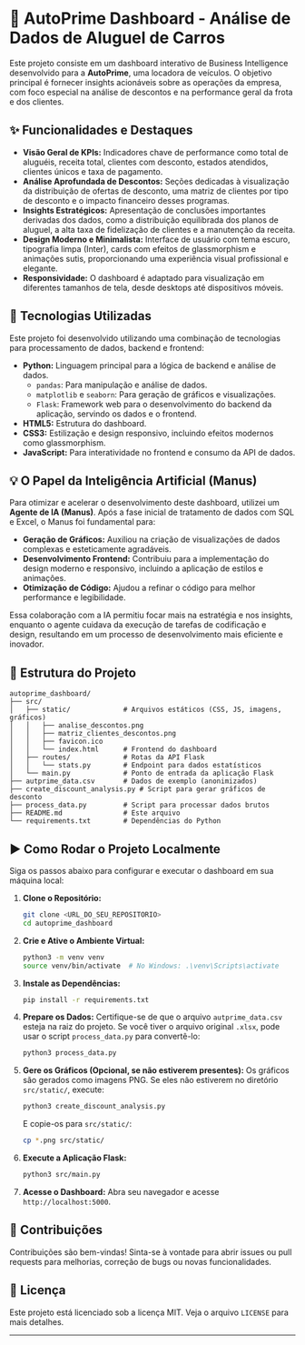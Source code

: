 # 🚗 AutoPrime Dashboard - Análise de Dados de Aluguel de Carros

Este projeto consiste em um dashboard interativo de Business Intelligence desenvolvido para a **AutoPrime**, uma locadora de veículos. O objetivo principal é fornecer insights acionáveis sobre as operações da empresa, com foco especial na análise de descontos e na performance geral da frota e dos clientes.

## ✨ Funcionalidades e Destaques

-   **Visão Geral de KPIs:** Indicadores chave de performance como total de aluguéis, receita total, clientes com desconto, estados atendidos, clientes únicos e taxa de pagamento.
-   **Análise Aprofundada de Descontos:** Seções dedicadas à visualização da distribuição de ofertas de desconto, uma matriz de clientes por tipo de desconto e o impacto financeiro desses programas.
-   **Insights Estratégicos:** Apresentação de conclusões importantes derivadas dos dados, como a distribuição equilibrada dos planos de aluguel, a alta taxa de fidelização de clientes e a manutenção da receita.
-   **Design Moderno e Minimalista:** Interface de usuário com tema escuro, tipografia limpa (Inter), cards com efeitos de glassmorphism e animações sutis, proporcionando uma experiência visual profissional e elegante.
-   **Responsividade:** O dashboard é adaptado para visualização em diferentes tamanhos de tela, desde desktops até dispositivos móveis.

## 🚀 Tecnologias Utilizadas

Este projeto foi desenvolvido utilizando uma combinação de tecnologias para processamento de dados, backend e frontend:

-   **Python:** Linguagem principal para a lógica de backend e análise de dados.
    -   `pandas`: Para manipulação e análise de dados.
    -   `matplotlib` e `seaborn`: Para geração de gráficos e visualizações.
    -   `Flask`: Framework web para o desenvolvimento do backend da aplicação, servindo os dados e o frontend.
-   **HTML5:** Estrutura do dashboard.
-   **CSS3:** Estilização e design responsivo, incluindo efeitos modernos como glassmorphism.
-   **JavaScript:** Para interatividade no frontend e consumo da API de dados.

## 💡 O Papel da Inteligência Artificial (Manus)

Para otimizar e acelerar o desenvolvimento deste dashboard, utilizei um **Agente de IA (Manus)**. Após a fase inicial de tratamento de dados com SQL e Excel, o Manus foi fundamental para:

-   **Geração de Gráficos:** Auxiliou na criação de visualizações de dados complexas e esteticamente agradáveis.
-   **Desenvolvimento Frontend:** Contribuiu para a implementação do design moderno e responsivo, incluindo a aplicação de estilos e animações.
-   **Otimização de Código:** Ajudou a refinar o código para melhor performance e legibilidade.

Essa colaboração com a IA permitiu focar mais na estratégia e nos insights, enquanto o agente cuidava da execução de tarefas de codificação e design, resultando em um processo de desenvolvimento mais eficiente e inovador.

## 📁 Estrutura do Projeto

```
autoprime_dashboard/
├── src/
│   ├── static/             # Arquivos estáticos (CSS, JS, imagens, gráficos)
│   │   ├── analise_descontos.png
│   │   ├── matriz_clientes_descontos.png
│   │   ├── favicon.ico
│   │   └── index.html      # Frontend do dashboard
│   ├── routes/             # Rotas da API Flask
│   │   └── stats.py        # Endpoint para dados estatísticos
│   └── main.py             # Ponto de entrada da aplicação Flask
├── autprime_data.csv       # Dados de exemplo (anonimizados)
├── create_discount_analysis.py # Script para gerar gráficos de desconto
├── process_data.py         # Script para processar dados brutos
├── README.md               # Este arquivo
└── requirements.txt        # Dependências do Python
```

## ▶️ Como Rodar o Projeto Localmente

Siga os passos abaixo para configurar e executar o dashboard em sua máquina local:

1.  **Clone o Repositório:**
    ```bash
    git clone <URL_DO_SEU_REPOSITORIO>
    cd autoprime_dashboard
    ```

2.  **Crie e Ative o Ambiente Virtual:**
    ```bash
    python3 -m venv venv
    source venv/bin/activate  # No Windows: .\venv\Scripts\activate
    ```

3.  **Instale as Dependências:**
    ```bash
    pip install -r requirements.txt
    ```

4.  **Prepare os Dados:**
    Certifique-se de que o arquivo `autprime_data.csv` esteja na raiz do projeto. Se você tiver o arquivo original `.xlsx`, pode usar o script `process_data.py` para convertê-lo:
    ```bash
    python3 process_data.py
    ```

5.  **Gere os Gráficos (Opcional, se não estiverem presentes):**
    Os gráficos são gerados como imagens PNG. Se eles não estiverem no diretório `src/static/`, execute:
    ```bash
    python3 create_discount_analysis.py
    ```
    E copie-os para `src/static/`:
    ```bash
    cp *.png src/static/
    ```

6.  **Execute a Aplicação Flask:**
    ```bash
    python3 src/main.py
    ```

7.  **Acesse o Dashboard:**
    Abra seu navegador e acesse `http://localhost:5000`.

## 🤝 Contribuições

Contribuições são bem-vindas! Sinta-se à vontade para abrir issues ou pull requests para melhorias, correção de bugs ou novas funcionalidades.

## 📄 Licença

Este projeto está licenciado sob a licença MIT. Veja o arquivo `LICENSE` para mais detalhes.

---

